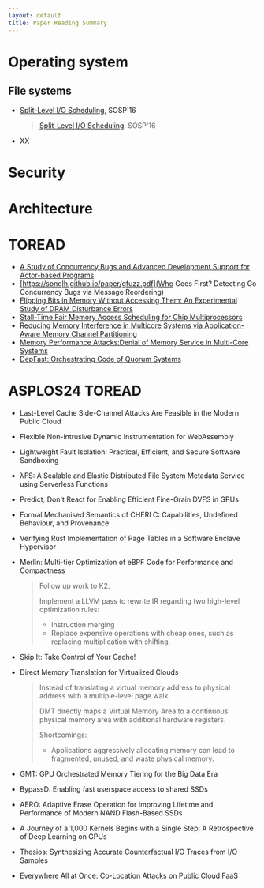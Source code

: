 ```yaml
---
layout: default
title: Paper Reading Summary
---
```


# Operating system

## File systems

- [Split-Level I/O Scheduling](https://dl.acm.org/doi/pdf/10.1145/2815400.2815421), SOSP'16

  > [Split-Level I/O Scheduling](https://dl.acm.org/doi/pdf/10.1145/2815400.2815421), SOSP'16

- XX



# Security



# Architecture



# TOREAD

- [A Study of Concurrency Bugs and Advanced Development Support for Actor-based Programs](https://arxiv.org/pdf/1706.07372)
- [https://songlh.github.io/paper/gfuzz.pdf](Who Goes First? Detecting Go Concurrency Bugs via Message Reordering)
- [Flipping Bits in Memory Without Accessing Them: An Experimental Study of DRAM Disturbance Errors](https://users.ece.cmu.edu/~yoonguk/papers/kim-isca14.pdf)
- [Stall-Time Fair Memory Access Scheduling for Chip Multiprocessors](https://people.inf.ethz.ch/omutlu/pub/stfm_micro07.pdf)
- [Reducing Memory Interference in Multicore Systems via Application-Aware Memory Channel Partitioning](https://people.inf.ethz.ch/omutlu/pub/memory-channel-partitioning-micro11.pdf)
- [Memory Performance Attacks:Denial of Memory Service in Multi-Core Systems](https://users.ece.cmu.edu/~omutlu/pub/mph_usenix_security07.pdf)
- [DepFast: Orchestrating Code of Quorum Systems](https://www.usenix.org/system/files/atc22-luo.pdf)

# ASPLOS24 TOREAD

- Last-Level Cache Side-Channel Attacks Are Feasible in the Modern Public Cloud

- Flexible Non-intrusive Dynamic Instrumentation for WebAssembly

- Lightweight Fault Isolation: Practical, Efficient, and Secure Software Sandboxing

- λFS: A Scalable and Elastic Distributed File System Metadata Service using Serverless Functions

- Predict; Don't React for Enabling Efficient Fine-Grain DVFS in GPUs

- Formal Mechanised Semantics of CHERI C: Capabilities, Undefined Behaviour, and Provenance

- Verifying Rust Implementation of Page Tables in a Software Enclave Hypervisor

- Merlin: Multi-tier Optimization of eBPF Code for Performance and Compactness
    > Follow up work to K2.
    >
    > Implement a LLVM pass to rewrite IR regarding two high-level optimization rules:
    >
    > - Instruction merging
    > - Replace expensive operations with cheap ones, such as replacing multiplication with shifting.
    
- Skip It: Take Control of Your Cache!

- Direct Memory Translation for Virtualized Clouds

    > Instead of translating a virtual memory address to physical address with a multiple-level page walk,
    >
    > DMT directly maps a Virtual Memory Area to a continuous physical memory area with additional hardware registers.
    >
    > Shortcomings:
    >
    > - Applications aggressively allocating memory can lead to fragmented, unused, and waste physical memory.

- GMT: GPU Orchestrated Memory Tiering for the Big Data Era

- BypassD: Enabling fast userspace access to shared SSDs

- AERO: Adaptive Erase Operation for Improving Lifetime and Performance of Modern NAND Flash-Based SSDs

- A Journey of a 1,000 Kernels Begins with a Single Step: A Retrospective of Deep Learning on GPUs

- Thesios: Synthesizing Accurate Counterfactual I/O Traces from I/O Samples

- Everywhere All at Once: Co-Location Attacks on Public Cloud FaaS
